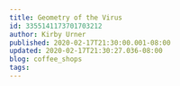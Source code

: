 ```yaml
---
title: Geometry of the Virus
id: 3355141173701703212
author: Kirby Urner
published: 2020-02-17T21:30:00.001-08:00
updated: 2020-02-17T21:30:27.036-08:00
blog: coffee_shops
tags: 
---
```


